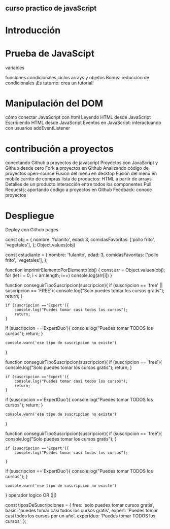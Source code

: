 ## curso practico de javaScript

# Introducción

# Prueba de JavaScipt

 variables
    
 funciones
 condicionales
 ciclos
 arrays y objetos
 Bonus: reducción de condicionales
 ¡Es tuturno: crea un tutorial!

# Manipulación del DOM

 cómo conectar JavaScript con html
 Leyendo HTML desde JavaScript
 Escribiendo HTML desde JavaScript
 Eventos en JavaScript: interactuando con usuarios
 addEventListener

# contribución a proyectos

 conectando Github a proyectos de javascript
 Proyectos con JavaScript y Github desde cero
 Fork a proyectos en Github
 Analizando código de proyectos open-source
 Fusion del menú en desktop
 Fusión del menú en mobile
 carrito de compras
 lista de productos: HTML a partir de arrays
 Detalles de un producto
 Interacción entre todos los componentes
 Pull Requests; aportando código a proyectos en Github
 Feedback: conoce proyectos

# Despliegue

 Deploy con Github pages

const obj = {
    nombre: 'fulanito',
    edad: 3,
    comidasFavoritas: ['pollo frito', 'vegetales'],
};
Object.values(obj)

const estudiante = {
    nombre: 'fulanito',
    edad: 3,
    comidasFavoritas: ['pollo frito', 'vegetales'],
};

function imprimirElementoPorElemento(obj) {
    const arr = Object.values(obj);
    for (let i = 0; i < arr.length; i++)
        console.log(arr[i])
}

function conseguirTipoSuscripcion(suscripcion){
    if (suscripcion == 'free' || suscripcion == 'FREE'){
        console.log("Solo puedes tomar los cursos gratis");
        return;
    }

    if (suscripcion =='Expert'){
        console.log("Puedes tomar casi todos los cursos");
        return;    
    }

 if (suscripcion =='ExpertDuo'){
        console.log("Puedes tomar TODOS los cursos");
        return;
    }

    console.warn('ese tipo de suscripcion no existe')
}

function conseguirTipoSuscripcion(suscripcion){
    if (suscripcion == 'free'){
        console.log("Solo puedes tomar los cursos gratis");
        return;
    }

    if (suscripcion =='Expert'){
        console.log("Puedes tomar casi todos los cursos");
        return;    
    }

 if (suscripcion =='ExpertDuo'){
        console.log("Puedes tomar TODOS los cursos");
        return;
    }

    console.warn('ese tipo de suscripcion no existe')
}

function conseguirTipoSuscripcion(suscripcion){
    if (suscripcion == 'free'){
        console.log("Solo puedes tomar los cursos gratis");
    }

    if (suscripcion =='Expert'){
        console.log("Puedes tomar casi todos los cursos");
          
    }

 if (suscripcion =='ExpertDuo'){
        console.log("Puedes tomar TODOS los cursos");
    }

    console.warn('ese tipo de suscripcion no existe')
}
operador logico OR (||)

const tiposDeSuscripciones = {
    free: 'solo puedes tomar cursos gratis',
    basic: 'puedes tomar casi todos los cursos gratis',
    expert: 'Puedes tomar casi todos los cursos por un año',
    expertduo: 'Puedes tomar TODOS los cursos',
};
